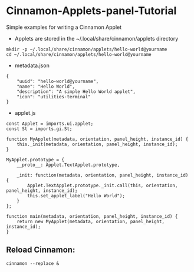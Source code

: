 # Cinnamon-Applets-panel-Tutorial
Simple examples for writing a Cinnamon Applet



- Applets are stored in the ~/.local/share/cinnamon/applets directory

```
mkdir -p ~/.local/share/cinnamon/applets/hello-world@yourname
cd ~/.local/share/cinnamon/applets/hello-world@yourname
```

- metadata.json
```
{
    "uuid": "hello-world@yourname",
    "name": "Hello World",
    "description": "A simple Hello World applet",
    "icon": "utilities-terminal"
}
```
- applet.js
```
const Applet = imports.ui.applet;
const St = imports.gi.St;

function MyApplet(metadata, orientation, panel_height, instance_id) {
    this._init(metadata, orientation, panel_height, instance_id);
}

MyApplet.prototype = {
    __proto__: Applet.TextApplet.prototype,

    _init: function(metadata, orientation, panel_height, instance_id) {
        Applet.TextApplet.prototype._init.call(this, orientation, panel_height, instance_id);
        this.set_applet_label("Hello World");
    }
};

function main(metadata, orientation, panel_height, instance_id) {
    return new MyApplet(metadata, orientation, panel_height, instance_id);
}
```
## Reload Cinnamon:
```
cinnamon --replace &
```
